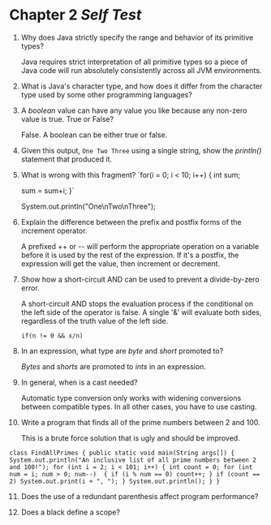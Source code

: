 # Chapter 2 *Self Test*

1. Why does Java strictly specify the range and behavior of its primitive
   types?

   Java requires strict interpretation of all primitive types so a piece of Java
   code will run absolutely consistently across all JVM environments.

2. What is Java's character type, and how does it differ from the character type
   used by some other programming languages?


3. A *boolean* value can have any value you like because any non-zero value is
   true. True or False?

   False. A boolean can be either true or false.

4. Given this output,
    `One
     Two
     Three`
   using a single string, show the *println()* statement that produced it.


5. What is wrong with this fragment?
    `for(i = 0; i < 10; i++) {
      int sum;

      sum = sum+i;
    }`

    System.out.println("One\nTwo\nThree");

6. Explain the difference between the prefix and postfix forms of the increment
   operator.

   A prefixed ++ or -- will perform the appropriate operation on a variable
   before it is used by the rest of the expression. If it's a postfix, the
   expression will get the value, then increment or decrement.

7. Show how a short-circuit AND can be used to prevent a divide-by-zero error.

   A short-circuit AND stops the evaluation process if the conditional on the
   left side of the operator is false. A single '&' will evaluate both sides,
   regardless of the truth value of the left side.

   `if(n != 0 && x/n)`

8. In an expression, what type are *byte* and *short* promoted to?

   *Bytes* and *shorts* are promoted to *ints* in an expression.

9. In general, when is a cast needed?

   Automatic type conversion only works with widening conversions between
   compatible types. In all other cases, you have to use casting.

10. Write a program that finds all of the prime numbers between 2 and 100.

    This is a brute force solution that is ugly and should be improved.

`class FindAllPrimes {
  public static void main(String args[]) {
    System.out.println("An inclusive list of all prime numbers between 2 and 100!");
    for (int i = 2; i < 101; i++) {
      int count = 0;
      for (int num = i; num > 0; num--)  {
        if (i % num == 0) count++;
      }
      if (count == 2) System.out.print(i + ", ");
    }
    System.out.println();
  }
}`

11. Does the use of a redundant parenthesis affect program performance?


12. Does a black define a scope?
